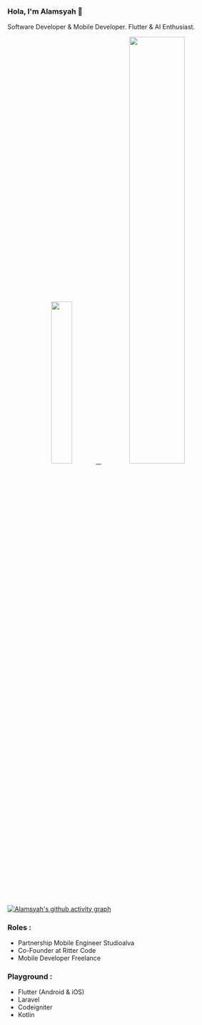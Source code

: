 ### Hola, I'm Alamsyah 👋

Software Developer & Mobile Developer. Flutter & AI Enthusiast.

<!-- ![github stats](https://github-readme-stats.vercel.app/api?username=alamsyahh15&show_icons=true) -->
<p align="center">
  <a href="https://www.instagram.com/leemoojin15/">
    <img width="30.5%" src="https://github-readme-stats.vercel.app/api?username=alamsyahh16&count_private=true&include_all_commits=true&show_icons=true&theme=dracula" />
    &nbsp;
    <img width="49.5%" src="https://github-readme-streak-stats.herokuapp.com/?user=alamsyahh15&theme=gruvbox&hide_border=true" />
  </a>
</p>

[![Alamsyah's github activity graph](https://github-readme-activity-graph.cyclic.app/graph?username=alamsyahh15&theme=dracula)](https://github.com/ashutosh00710/github-readme-activity-graph)

### Roles :
- Partnership Mobile Engineer Studioalva 
- Co-Founder at Ritter Code
- Mobile Developer Freelance

### Playground :
- Flutter (Android & iOS)
- Laravel
- Codeigniter
- Kotlin


